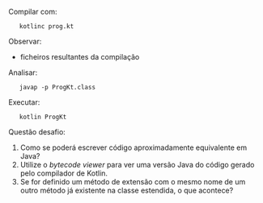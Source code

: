 Compilar com:
```
   kotlinc prog.kt
```

Observar:
* ficheiros resultantes da compilação

Analisar:
```
   javap -p ProgKt.class
```

Executar:
```
   kotlin ProgKt
```

Questão desafio:
1. Como se poderá escrever código aproximadamente equivalente em Java?
2. Utilize o _bytecode viewer_ para ver uma versão Java do código gerado pelo compilador de Kotlin.
3. Se for definido um método de extensão com o mesmo nome de um outro método já existente na classe estendida, o que acontece?
